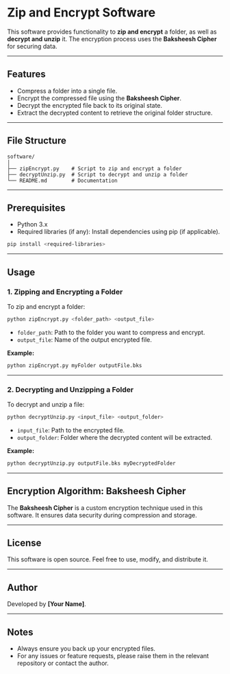 # Zip and Encrypt Software

This software provides functionality to **zip and encrypt** a folder, as well as **decrypt and unzip** it. The encryption process uses the **Baksheesh Cipher** for securing data.

---

## Features
- Compress a folder into a single file.
- Encrypt the compressed file using the **Baksheesh Cipher**.
- Decrypt the encrypted file back to its original state.
- Extract the decrypted content to retrieve the original folder structure.

---

## File Structure
```
software/
│
├── zipEncrypt.py    # Script to zip and encrypt a folder
├── decryptUnzip.py  # Script to decrypt and unzip a folder
└── README.md        # Documentation
```

---

## Prerequisites
- Python 3.x
- Required libraries (if any): Install dependencies using pip (if applicable).

```bash
pip install <required-libraries>
```

---

## Usage

### 1. Zipping and Encrypting a Folder
To zip and encrypt a folder:

```bash
python zipEncrypt.py <folder_path> <output_file>
```
- `folder_path`: Path to the folder you want to compress and encrypt.
- `output_file`: Name of the output encrypted file.

**Example:**
```bash
python zipEncrypt.py myFolder outputFile.bks
```

---

### 2. Decrypting and Unzipping a Folder
To decrypt and unzip a file:

```bash
python decryptUnzip.py <input_file> <output_folder>
```
- `input_file`: Path to the encrypted file.
- `output_folder`: Folder where the decrypted content will be extracted.

**Example:**
```bash
python decryptUnzip.py outputFile.bks myDecryptedFolder
```

---

## Encryption Algorithm: Baksheesh Cipher
The **Baksheesh Cipher** is a custom encryption technique used in this software. It ensures data security during compression and storage.

---

## License
This software is open source. Feel free to use, modify, and distribute it.

---

## Author
Developed by **[Your Name]**.

---

## Notes
- Always ensure you back up your encrypted files.
- For any issues or feature requests, please raise them in the relevant repository or contact the author.


